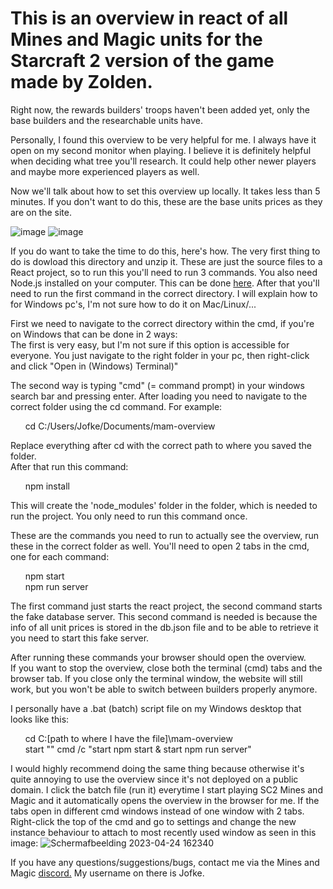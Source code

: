 # This is an overview in react of all Mines and Magic units for the Starcraft 2 version of the game made by Zolden.

Right now, the rewards builders' troops haven't been added yet, only the base builders and the researchable units have.

Personally, I found this overview to be very helpful for me. I always have it open on my second monitor when playing.
I believe it is definitely helpful when deciding what tree you'll research.
It could help other newer players and maybe more experienced players as well.

Now we'll talk about how to set this overview up locally.
It takes less than 5 minutes. If you don't want to do this, these are the base units prices as they are on the site.

![image](https://user-images.githubusercontent.com/128925439/234029413-67e748ea-2735-4fb5-a9f6-c83b829cc1b3.png)
![image](https://user-images.githubusercontent.com/128925439/234029687-115d6d93-3ef8-4120-a372-b3e496ad9ed2.png)

If you do want to take the time to do this, here's how.
The very first thing to do is dowload this directory and unzip it.
These are just the source files to a React project, so to run this you'll need to run 3 commands. You also need Node.js installed on your computer.
This can be done [here](https://nodejs.org/en/download/).
After that you'll need to run the first command in the correct directory.
I will explain how to for Windows pc's, I'm not sure how to do it on Mac/Linux/...

First we need to navigate to the correct directory within the cmd, if you're on Windows that can be done in 2 ways:<br>
The first is very easy, but I'm not sure if this option is accessible for everyone.
You just navigate to the right folder in your pc, then right-click and click "Open in (Windows) Terminal)"

The second way is typing "cmd" (= command prompt) in your windows search bar and pressing enter.
After loading you need to navigate to the correct folder using the cd command. For example:

&nbsp;&nbsp;&nbsp;&nbsp;&nbsp;&nbsp;cd C:/Users/Jofke/Documents/mam-overview

Replace everything after cd with the correct path to where you saved the folder.<br>
After that run this command:  
  
&nbsp;&nbsp;&nbsp;&nbsp;&nbsp;&nbsp;npm install

This will create the 'node_modules' folder in the folder, which is needed to run the project. You only need to run this command once.

These are the commands you need to run to actually see the overview, run these in the correct folder as well.
You'll need to open 2 tabs in the cmd, one for each command:

&nbsp;&nbsp;&nbsp;&nbsp;&nbsp;&nbsp;npm start
<br>&nbsp;&nbsp;&nbsp;&nbsp;&nbsp;&nbsp;npm run server

The first command just starts the react project, the second command starts the fake database server.
This second command is needed is because the info of all unit prices is stored in the db.json file and to be able to retrieve it you need to start this fake server.

After running these commands your browser should open the overview.<br>
If you want to stop the overview, close both the terminal (cmd) tabs and the browser tab.
If you close only the terminal window, the website will still work, but you won't be able to switch between builders properly anymore.

I personally have a .bat (batch) script file on my Windows desktop that looks like this:

&nbsp;&nbsp;&nbsp;&nbsp;&nbsp;&nbsp;cd C:\[path to where I have the file]\mam-overview
<br>&nbsp;&nbsp;&nbsp;&nbsp;&nbsp;&nbsp;start "" cmd /c "start npm start & start npm run server"
 
I would highly recommend doing the same thing because otherwise it's quite annoying to use the overview since it's not deployed on a public domain.
I click the batch file (run it) everytime I start playing SC2 Mines and Magic and it automatically opens the overview in the browser for me. If the tabs open in different cmd windows instead of one window with 2 tabs. Right-click the top of the cmd and go to settings and change the new instance behaviour to attach to most recently used window as seen in this image: ![Schermafbeelding 2023-04-24 162340](https://user-images.githubusercontent.com/128925439/234026539-14c88513-5fd9-41f8-b68f-599f3b82fe25.png)

If you have any questions/suggestions/bugs, contact me via the Mines and Magic <a href="https://discord.gg/qftSmBh9ex" target="_blank">discord.</a> My username on there is Jofke.


